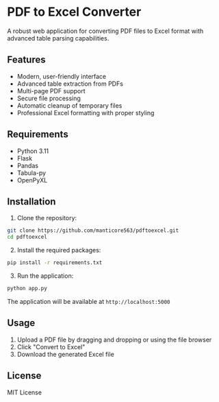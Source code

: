 # PDF to Excel Converter

A robust web application for converting PDF files to Excel format with advanced table parsing capabilities.

## Features

- Modern, user-friendly interface
- Advanced table extraction from PDFs
- Multi-page PDF support
- Secure file processing
- Automatic cleanup of temporary files
- Professional Excel formatting with proper styling

## Requirements

- Python 3.11
- Flask
- Pandas
- Tabula-py
- OpenPyXL

## Installation

1. Clone the repository:
```bash
git clone https://github.com/manticore563/pdftoexcel.git
cd pdftoexcel
```

2. Install the required packages:
```bash
pip install -r requirements.txt
```

3. Run the application:
```bash
python app.py
```

The application will be available at `http://localhost:5000`

## Usage

1. Upload a PDF file by dragging and dropping or using the file browser
2. Click "Convert to Excel"
3. Download the generated Excel file

## License

MIT License
